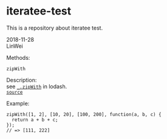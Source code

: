 # iteratee-test
This is a repository about iteratee test.     
      
2018-11-28    
LinWei      
        
Methods:   
```
zipWith
```    
Description:   
see [`_.zipWith`](https://lodash.com/docs/4.17.11#zipWith) in lodash.   
[`source`](https://github.com/asilinwei/iteratee-test/blob/master/src/zipWith.js)      
      
Example:
```
zipWith([1, 2], [10, 20], [100, 200], function(a, b, c) {
  return a + b + c;
});
// => [111, 222]
```      